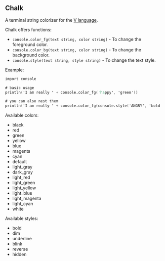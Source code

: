 ## Chalk

A terminal string colorizer for the [V language](https://vlang.io).

Chalk offers functions:
- `console.color_fg(text string, color string)` - To change the foreground color.
- `console.color_bg(text string, color string)` - To change the background color.
- `console.style(text string, style string)` - To change the text style.

Example:

```v
import console

# basic usage
println('I am really ' + console.color_fg('happy', 'green'))

# you can also nest them
println('I am really ' + console.color_fg(console.style('ANGRY', 'bold'), 'red'))
```

Available colors:
- black
- red
- green
- yellow
- blue
- magenta
- cyan
- default
- light_gray
- dark_gray
- light_red
- light_green
- light_yellow
- light_blue
- light_magenta
- light_cyan
- white

Available styles:
- bold
- dim
- underline
- blink
- reverse
- hidden
